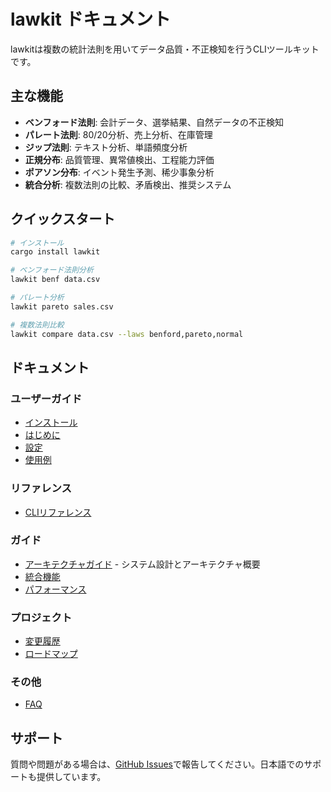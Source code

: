 # lawkit ドキュメント

lawkitは複数の統計法則を用いてデータ品質・不正検知を行うCLIツールキットです。

## 主な機能

- **ベンフォード法則**: 会計データ、選挙結果、自然データの不正検知
- **パレート法則**: 80/20分析、売上分析、在庫管理
- **ジップ法則**: テキスト分析、単語頻度分析
- **正規分布**: 品質管理、異常値検出、工程能力評価
- **ポアソン分布**: イベント発生予測、稀少事象分析
- **統合分析**: 複数法則の比較、矛盾検出、推奨システム

## クイックスタート

```bash
# インストール
cargo install lawkit

# ベンフォード法則分析
lawkit benf data.csv

# パレート分析
lawkit pareto sales.csv

# 複数法則比較
lawkit compare data.csv --laws benford,pareto,normal
```

## ドキュメント

### ユーザーガイド
- [インストール](user-guide/installation_ja.md)
- [はじめに](user-guide/getting-started_ja.md)  
- [設定](user-guide/configuration_ja.md)
- [使用例](user-guide/examples_ja.md)

### リファレンス
- [CLIリファレンス](reference/cli-reference_ja.md)

### ガイド
- [アーキテクチャガイド](guides/architecture_ja.md) - システム設計とアーキテクチャ概要
- [統合機能](guides/integrations_ja.md)
- [パフォーマンス](guides/performance_ja.md)

### プロジェクト
- [変更履歴](../CHANGELOG.md)
- [ロードマップ](project/roadmap_ja.md)

### その他
- [FAQ](user-guide/faq_ja.md)

## サポート

質問や問題がある場合は、[GitHub Issues](https://github.com/user/lawkit/issues)で報告してください。日本語でのサポートも提供しています。